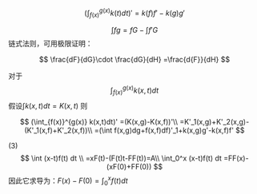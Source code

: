 

$$
(\int_{f(x)}^{g(x)} k(t)dt)'=k(f)f'-k(g)g'
$$

$$
\int fg=fG-\int f'G 
$$
链式法则，可用极限证明：

$$
\frac{dF}{dG}\cdot \frac{dG}{dH}
=\frac{d{F}}{dH}
$$

对于
$$
\int_{f(x)}^{g(x)} k(x,t)dt
$$
假设$\int k(x,t)dt=K(x,t)$
则


$$
(\int_{f(x)}^{g(x)} k(x,t)dt)'
=(K(x,g)-K(x,f))'\\
=K'_1(x,g)+K'_2(x,g)-(K'_1(x,f)+K'_2(x,f))\\ 
=(\int f(x,g)dg+f(x,f)df)'_1+k(x,g)g'-k(x,f)f'
$$

(3)
$$
\int (x-t)f(t) dt \\
=xF(t)-(F(t)t-FF(t))=A\\
\int_0^x (x-t)f(t) dt
=FF(x)-(xF(0)+FF(0))
$$
因此它求导为：$F(x)-F(0)=\int^x_0 f(t)dt$


